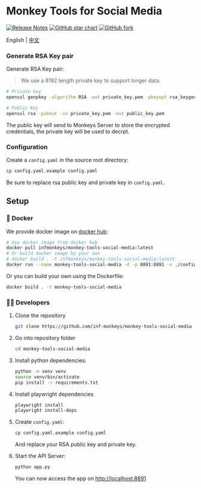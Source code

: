 # Monkey Tools for Social Media

[![Release Notes](https://img.shields.io/github/release/inf-monkeys/monkey-tools-social-media)](https://github.com/inf-monkeys/monkey-tools-social-media/releases)
[![GitHub star chart](https://img.shields.io/github/stars/inf-monkeys/monkey-tools-social-media?style=social)](https://star-history.com/#inf-monkeys/monkey-tools-social-media)
[![GitHub fork](https://img.shields.io/github/forks/inf-monkeys/monkey-tools-social-media?style=social)](https://github.com/inf-monkeys/monkey-tools-social-media/fork)


English | [中文](./README-ZH.md)

### Generate RSA Key pair

Generate RSA Key pair:

> We use a 8192 length private key to support longer data.

```bash
# Private key
openssl genpkey -algorithm RSA -out private_key.pem -pkeyopt rsa_keygen_bits:8192

# Public Key
openssl rsa -pubout -in private_key.pem -out public_key.pem
```

The public key will send to Monkeys Server to store the encrypted credentials, the private key will be used to decrpt.


### Configuration

Create a `config.yaml` in the source root directory: 

```sh
cp config.yaml.example config.yaml
```

Be sure to replace rsa public key and private key in `config.yaml`.

## Setup

### 🐳 Docker

We provide docker image on [docker hub](https://hub.docker.com/r/infmonkeys/monkey-tools-social-media):

```sh
# Use docker image from docker hub
docker pull infmonkeys/monkey-tools-social-media:latest
# Or build docker image by your own
# docker build . -t infmonkeys/monkey-tools-social-media:latest
docker run --name monkey-tools-social-media -d -p 8891:8891 -v ./config.yaml:/app/config.yaml infmonkeys/monkey-tools-social-media:latest
```

Or you can build your own using the Dockerfile:

```sh
docker build . -t monkey-tools-social-media
```

### 👨‍💻 Developers

1. Clone the repository

    ```sh
    git clone https://github.com/inf-monkeys/monkey-tools-social-media
    ```

2. Go into repository folder

    ```sh
    cd monkey-tools-social-media
    ```

3. Install python dependencies:

    ```sh
    python -m venv venv
    source venv/bin/activate
    pip install -r requirements.txt
    ```

4. Install playwright dependencies

    ```bash
    playwright install
    playwright install-deps
    ```


6. Create `config.yaml`:

    ```bash
    cp config.yaml.example config.yaml
    ```

    And replace your RSA public key and private key.

7. Start the API Server:

    ```bash
    python app.py
    ```

    You can now access the app on [http://localhost:8891](http://localhost:8891)

